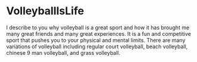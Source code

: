 # VolleyballIsLife
I describe to you why volleyball is a great sport and how it has brought me many great friends and many great experiences. It is a fun and competitive sport that pushes you to your physical and mental limits. There are many variations of volleyball including regular court volleyball, beach volleyball, chinese 9 man volleyball, and grass volleyball.
